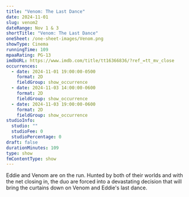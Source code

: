 ```yaml
---
title: "Venom: The Last Dance"
date: 2024-11-01
slug: venom2
dateRange: Nov 1 & 3
shortTitle: "Venom: The Last Dance"
oneSheet: /one-sheet-images/Venom.png
showType: Cinema
runningTime: 109
mpaaRating: PG-13
imdbURL: https://www.imdb.com/title/tt16366836/?ref_=tt_mv_close
occurrences:
  - date: 2024-11-01 19:00:00-0500
    format: 2D
    fieldGroup: show_occurrence
  - date: 2024-11-03 14:00:00-0600
    format: 2D
    fieldGroup: show_occurrence
  - date: 2024-11-03 19:00:00-0600
    format: 2D
    fieldGroup: show_occurrence
studioInfo:
  studio: ""
  studioFee: 0
  studioPercentage: 0
draft: false
durationMinutes: 109
type: show
fmContentType: show
---
```

Eddie and Venom are on the run. Hunted by both of their worlds and with the net closing in, the duo are forced into a devastating decision that will bring the curtains down on Venom and Eddie's last dance.